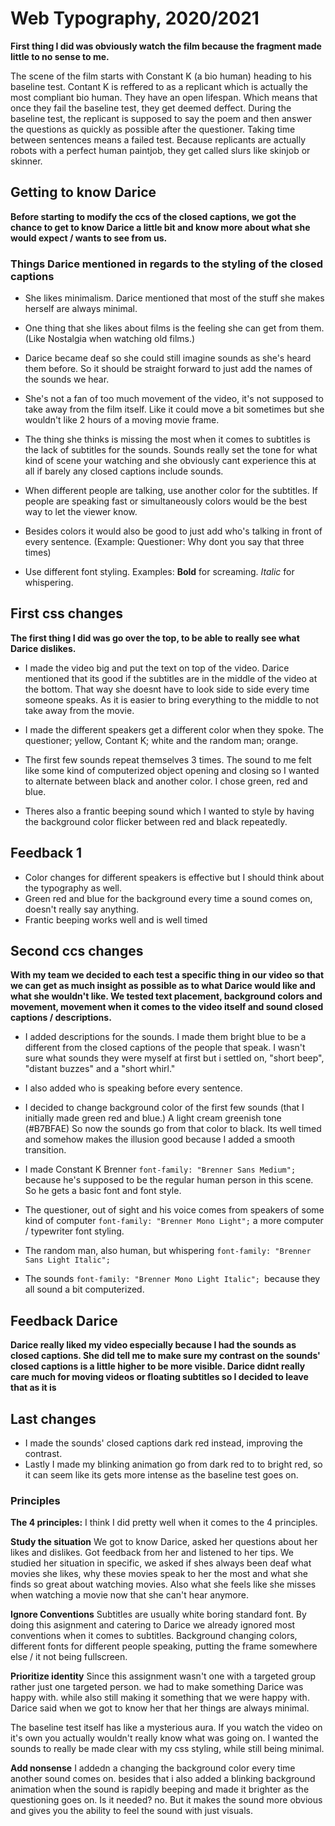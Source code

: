 # Web Typography, 2020/2021

**First thing I did was obviously watch the film because the fragment made little to no sense to me.**

The scene of the film starts with Constant K (a bio human) heading to his baseline test. Contant K is reffered to as a replicant which is actually the most compliant bio human. They have an open lifespan. Which means that once they fail the baseline test, they get deemed deffect. 
During the baseline test, the replicant is supposed to say the poem and then answer the questions as quickly as possible after the questioner. Taking time between sentences means a failed test.
Because replicants are actually robots with a perfect human paintjob, they get called slurs like skinjob or skinner.

## Getting to know Darice
**Before starting to modify the ccs of the closed captions, we got the chance to get to know Darice a little bit and know more about what she would expect / wants to see from us.**


### Things Darice mentioned in regards to the styling of the closed captions

- She likes minimalism. 
Darice mentioned that most of the stuff she makes herself are always minimal.

- One thing that she likes about films is the feeling she can get from them. (Like Nostalgia when watching old films.)

- Darice became deaf so she could still imagine sounds as she's heard them before. 
So it should be straight forward to just add the names of the sounds we hear.

- She's not a fan of too much movement of the video, it's not supposed to take away from the film itself. 
Like it could move a bit sometimes but she wouldn't like 2 hours of a moving movie frame. 

- The thing she thinks is missing the most when it comes to subtitles is the lack of subtitles for the sounds. 
Sounds really set the tone for what kind of scene your watching and she obviously cant experience this at all if barely any closed captions include sounds.

- When different people are talking, use another color for the subtitles. 
If people are speaking fast or simultaneously colors would be the best way to let the viewer know. 

- Besides colors it would also be good to just add who's talking in front of every sentence. 
(Example: Questioner: Why dont you say that three times)

- Use different font styling. Examples: **Bold** for screaming. *Italic* for whispering.


## First css changes

**The first thing I did was go over the top, to be able to really see what Darice dislikes.**

- I made the video big and put the text on top of the video.
Darice mentioned that its good if the subtitles are in the middle of the video at the bottom. That way she doesnt have to look side to side every time someone speaks. As it is easier to bring everything to the middle to not take away from the movie.

- I made the different speakers get a different color when they spoke. 
The questioner; yellow, Contant K; white and the random man; orange.

- The first few sounds repeat themselves 3 times. The sound to me felt like some kind of computerized object opening and closing so I wanted to alternate between black and another color. I chose green, red and blue. 

- Theres also a frantic beeping sound which I wanted to style by having the background color flicker between red and black repeatedly.

## Feedback 1

- Color changes for different speakers is effective but I should think about the typography as well. 
- Green red and blue for the background every time a sound comes on, doesn't really say anything.
- Frantic beeping works well and is well timed


## Second ccs changes

**With my team we decided to each test a specific thing in our video so that we can get as much insight as possible as to what Darice would like and what she wouldn't like. We tested text placement, background colors and movement, movement when it comes to the video itself and sound closed captions /  descriptions.**

- I added descriptions for the sounds. 
I made them bright blue to be a different from the closed captions of the people that speak. I wasn't sure what sounds they were myself at first but i settled on, "short beep", "distant buzzes" and a "short whirl."

- I also added who is speaking before every sentence.
- I decided to change background color of the first few sounds (that I initially made green red and blue.) 
A light cream greenish tone (#B7BFAE) So now the sounds go from that color to black. Its well timed and somehow makes the illusion good because I added a smooth transition.

- I made Constant K Brenner `font-family: "Brenner Sans Medium";` because he's supposed to be the regular human person in this scene. So he gets a basic font and font style.
- The questioner, out of sight and his voice comes from speakers of some kind of computer `font-family: "Brenner Mono Light";` a more computer / typewriter font styling.
- The random man, also human, but whispering  `font-family: "Brenner Sans Light Italic";` 
- The sounds `font-family: "Brenner Mono Light Italic"; `because they all sound a bit computerized.

## Feedback Darice

**Darice really liked my video especially because I had the sounds as closed captions.
She did tell me to make sure my contrast on the sounds' closed captions is a little higher to be more visible.
Darice didnt really care much for moving videos or floating subtitles so I decided to leave that as it is**



## Last changes

- I made the sounds' closed captions dark red instead, improving the contrast.
- Lastly I made my blinking animation go from dark red to to bright red, so it can seem like its gets more intense as the baseline test goes on.


### Principles

**The 4 principles:**
I think I did pretty well when it comes to the 4 principles.

**Study the situation**
We got to know Darice, asked her questions about her likes and dislikes. Got feedback from her and listened to her tips.
We studied her situation in specific, we asked if shes always been deaf what movies she likes, why these movies speak to her the most and what she finds so great about watching movies. Also what she feels like she misses when watching a movie now that she can't hear anymore.

**Ignore Conventions**
Subtitles are usually white boring standard font. By doing this asignment and catering to Darice we already ignored most conventions when it comes to subtitles. Background changing colors, different fonts for different people speaking, putting the frame somewhere else / it not being fullscreen.

**Prioritize identity**
Since this assignment wasn't one with a targeted group rather just one targeted person. we had to make something Darice was happy with. while also still making it something that we were happy with. Darice said when we got to know her that her things are always minimal. 

The baseline test itself has like a mysterious aura. If you watch the video on it's own you actually wouldn't really know what was going on. I wanted the sounds to really be made clear with my css styling, while still being minimal. 

**Add nonsense**
I addedn a changing the background color every time another sound comes on. besides that i also added a blinking background animation when the sound is rapidly beeping and made it brighter as the questioning goes on. Is it needed? no. But it makes the sound more obvious and gives you the ability to feel the sound with just visuals. 


